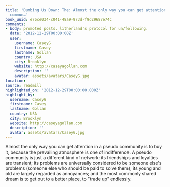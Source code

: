 ```yaml
---
title: 'Dumbing Us Down: The: Almost the only way you can get attention in a pseudo
  commun…'
book_uuid: e76ce034-c041-48a9-973d-f9d29687e74c
comments:
- body: promoted posts. litherland's protocol for un/following.
  date: '2012-12-29T00:00:00Z'
  user:
    username: CaseyG
    firstname: Casey
    lastname: Gollan
    country: USA
    city: Brooklyn
    website: http://caseyagollan.com
    description: ''
    avatar: assets/avatars/CaseyG.jpg
location: 
source: readmill
highlighted_on: '2012-12-29T00:00:00.000Z'
highlight_by:
  username: CaseyG
  firstname: Casey
  lastname: Gollan
  country: USA
  city: Brooklyn
  website: http://caseyagollan.com
  description: ''
  avatar: assets/avatars/CaseyG.jpg
---
```


Almost the only way you can get attention in a pseudo community is to buy it, because the prevailing atmosphere is one of indifference. A pseudo community is just a different kind of network: its friendships and loyalties are transient; its problems are universally considered to be someone else's problems (someone else who should be paid to solve them); its young and old are largely regarded as annoyances; and the
most commonly shared dream is to get out to a better place, to "trade up" endlessly.